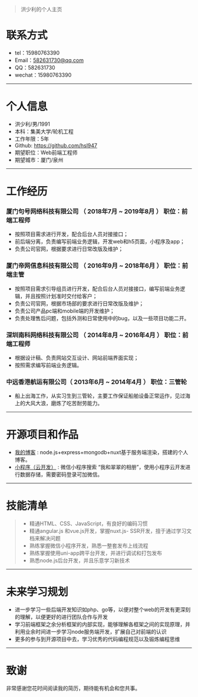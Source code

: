 
> 洪少利的个人主页  

  
# 联系方式

- tel：15980763390
- Email：582631730@qq.com
- QQ：582631730
- wechat：15980763390

---
# 个人信息

 - 洪少利/男/1991
 - 本科：集美大学/轮机工程 
 - 工作年限：5年
 - Github: https://github.com/hsl947
 - 期望职位：Web前端工程师
 - 期望城市：厦门/泉州

---

# 工作经历


### 厦门句号网络科技有限公司 （ 2018年7月 ~ 2019年8月 ） 职位：前端工程师

 - 按照项目需求进行开发，配合后台人员对接接口；
 - 前后端分离，负责编写前端业务逻辑，开发web和h5页面，小程序及app；
 - 负责公司官网，根据要求进行日常改版及维护；

### 厦门帝网信息科技有限公司 （ 2016年9月 ~ 2018年6月 ） 职位：前端主管

 - 按照项目需求引导组员进行开发，配合后台人员对接接口，编写前端业务逻辑，并且按照计划准时交付给客户；
 - 负责公司官网，根据市场部的要求进行日常改版及维护；
 - 负责公司产品pc端和mobile端的开发维护；
 - 负责处理售后问题，包括外测和日常使用中的bug，以及一些项目功能二开。

### 深圳南科网络科技有限公司 （ 2014年8月 ~ 2016年4月 ） 职位：前端工程师

 - 根据设计稿、负责网站交互设计、网站前端界面实现；
 - 按照需求编写前端业务逻辑。

 
### 中远香港航运有限公司（ 2013年6月 ~ 2014年4月 ） 职位：三管轮 

- 船上出海工作，从实习生到三管轮，主要工作保证船舶设备正常运作，见过海上的大风大浪，磨炼了吃苦耐劳能力。

---

# 开源项目和作品

 - [我的博客](https://www.hongshaoli.com) : node.js+express+mongodb+nuxt基于服务端渲染，搭建的个人博客。
 - [小程序（云开发）](#) : 微信小程序搜索 “我和翠翠的相册”，使用小程序云开发进行数据存储，需要密码登录可加微信。
 ---

# 技能清单

> - 精通HTML、CSS、JavaScript，有良好的编码习惯
> - 精通angular.js 和vue.js开发，掌握nuxt.js- SSR开发，擅于通过学习文档来解决问题
> - 熟练掌握微信小程序开发，熟悉一整套发布上线流程
> - 熟练掌握使用uni-app跨平台开发，并进行调试和打包发布
> - 熟悉node.js后台开发，并且乐意学习新技术

---

# 未来学习规划

- 进一步学习一些后端开发知识如php、go等，以便对整个web的开发有更深刻的理解，以便更好的进行团队合作与开发
- 学习前端框架之余分析框架的内部实现，能够理解各框架之间的实现原理，并利用业余时间进一步学习node服务端开发，扩展自己对前端的认识
- 更多的参与到开源项目中去，学习优秀的代码编程规范以及锻炼编程思维


---

# 致谢
非常感谢您花时间阅读我的简历，期待能有机会和您共事。




